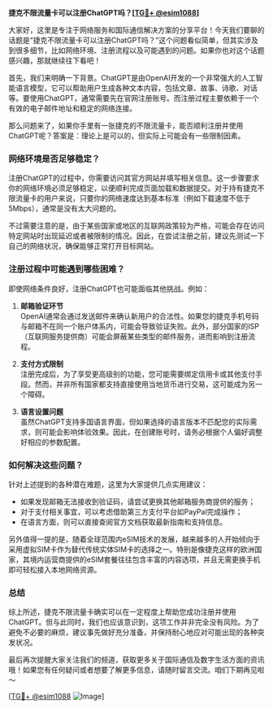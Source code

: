 **捷克不限流量卡可以注册ChatGPT吗？[[TG💪+ @esim1088](https://t.me/s/esim1088)]**

大家好，这里是专注于网络服务和国际通信解决方案的分享平台！今天我们要聊的话题是“捷克不限流量卡可以注册ChatGPT吗？”这个问题看似简单，但其实涉及到很多细节，比如网络环境、注册流程以及可能遇到的问题。如果你也对这个话题感兴趣，那就继续往下看吧！

首先，我们来明确一下背景。ChatGPT是由OpenAI开发的一个非常强大的人工智能语言模型，它可以帮助用户生成各种文本内容，包括文章、故事、诗歌、对话等。要使用ChatGPT，通常需要先在官网注册账号。而注册过程主要依赖于一个有效的电子邮件地址和稳定的网络连接。

那么问题来了，如果你手里有一张捷克的不限流量卡，能否顺利注册并使用ChatGPT呢？答案是：理论上是可以的，但实际上可能会有一些限制因素。

### 网络环境是否足够稳定？

注册ChatGPT的过程中，你需要访问其官方网站并填写相关信息。这一步骤要求你的网络环境必须足够稳定，以便顺利完成页面加载和数据提交。对于持有捷克不限流量卡的用户来说，只要你的网络速度达到基本标准（例如下载速度不低于5Mbps），通常是没有太大问题的。

不过需要注意的是，由于某些国家或地区的互联网政策较为严格，可能会存在访问特定网站时出现延迟或者被限制的情况。因此，在尝试注册之前，建议先测试一下自己的网络状况，确保能够正常打开目标网站。

### 注册过程中可能遇到哪些困难？

即使网络条件良好，注册ChatGPT也可能面临其他挑战。例如：

1. **邮箱验证环节**  
   OpenAI通常会通过发送邮件来确认新用户的合法性。如果您的捷克手机号码与邮箱不在同一个账户体系内，可能会导致验证失败。此外，部分国家的ISP（互联网服务提供商）可能会屏蔽某些类型的邮件服务，进而影响到注册流程。

2. **支付方式限制**  
   注册完成后，为了享受更高级别的功能，您可能需要绑定信用卡或其他支付手段。然而，并非所有国家都支持直接使用当地货币进行交易，这可能成为另一个障碍。

3. **语言设置问题**  
   虽然ChatGPT支持多国语言界面，但如果选择的语言版本不匹配您的实际需求，则可能会影响体验效果。因此，在创建账号时，请务必根据个人偏好调整好相应的参数配置。

### 如何解决这些问题？

针对上述提到的各种潜在难题，这里为大家提供几点实用建议：

- 如果发现邮箱无法接收到验证码，请尝试更换其他邮箱服务商提供的服务；
- 对于支付相关事宜，可以考虑借助第三方支付平台如PayPal完成操作；
- 在语言方面，则可以直接查阅官方文档获取最新指南和支持信息。

另外值得一提的是，随着全球范围内eSIM技术的发展，越来越多的人开始倾向于采用虚拟SIM卡作为替代传统实体SIM卡的选择之一。特别是像捷克这样的欧洲国家，其境内运营商提供的eSIM套餐往往包含丰富的内容选项，并且无需更换手机即可轻松接入本地网络资源。

### 总结

综上所述，捷克不限流量卡确实可以在一定程度上帮助您成功注册并使用ChatGPT。但与此同时，我们也应该意识到，这项工作并非完全没有风险。为了避免不必要的麻烦，建议事先做好充分准备，并保持耐心地应对可能出现的各种突发状况。

最后再次提醒大家关注我们的频道，获取更多关于国际通信及数字生活方面的资讯哦！如果您有任何疑问或者想要了解更多信息，请随时留言交流。咱们下期再见啦～ 

[[TG💪+ @esim1088](https://t.me/s/esim1088) ![Image](https://i.postimg.cc/4NQfJmqS/Snipaste-2025-05-13-00-14-12.png)]